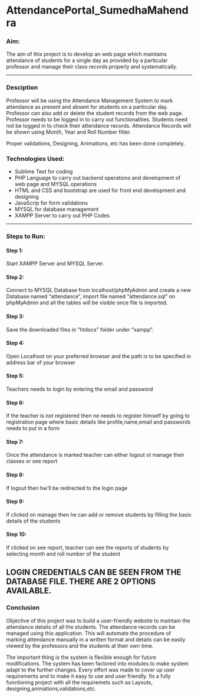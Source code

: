 # AttendancePortal_SumedhaMahendra

### Aim:

The aim of this project is to develop an web page which maintains attendance of students for a single day as provided by a particular professor and manage their class records properly and systematically.

---
### Desciption
Professor will be using the Attendance Management System to mark attendance as present and absent for students on a particular day. Professor can also add or delete the student records from the web page. Professor needs to be logged in to carry out functionalities. Students need not be logged in to check their attendance records. Attendance Records will be shown using Month, Year and Roll Number filter.

Proper validations, Designing, Animations, etc has been done completely.

### Technologies Used:
- Sublime Text for coding 
- PHP Language to carry out backend operations and development of web page and MYSQL operations
- HTML and CSS and bootstrap are used for front end development and designing
- JavaScrip for form validations 
- MYSQL for database management
- XAMPP Server to carry out PHP Codes
---

### Steps to Run:
#### Step 1:
Start XAMPP Server and MYSQL Server.
#### Step 2:
Connect to MYSQL Database from localhost/phpMyAdmin and create a new Database named “attendance”, import file named “attendance.sql” on phpMyAdmin and all the tables will be visible once file is imported.
#### Step 3:
Save the downloaded files in “htdocs” folder under “xampp”.
#### Step 4:
Open Localhost on your preferred browser and the path is to be specified in address bar of your browser
#### Step 5:
Teachers needs to login by entering the email and password
#### Step 6:
If the teacher is not registered then ne needs to register himself by going to registration page where basic details like profile,name,email and passwords needs to put in a form
#### Step 7:
Once the attendance is marked teacher can either logout ot manage their classes or see report
#### Step 8:
If logout then hw’ll be redirected to the login page
#### Step 9:
If clicked on manage then he can add or remove students by filling the basic details of the students
#### Step 10:
If clicked on see report, teacher can see the reports of students by selecting month and roll number of the student

LOGIN CREDENTIALS CAN BE SEEN FROM THE DATABASE FILE. THERE ARE 2 OPTIONS AVAILABLE.
---

### Conclusion
Objective of this project was to build a user-friendly website to maintain the attendance details of all the students. The attendance records can be managed using this application. This will automate the procedure of marking attendance manually in a written format and details can be easily viewed by the professors and the students at their own time.

The important thing is the system is flexible enough for future modifications. 
The system has been factored into modules to make system adapt to the further changes.
Every effort was made to cover up user requirements and to make it easy to use and user friendly.
Its a fully functioning project with all the requiremets such as Layouts, designing,animations,validations,etc.
 
